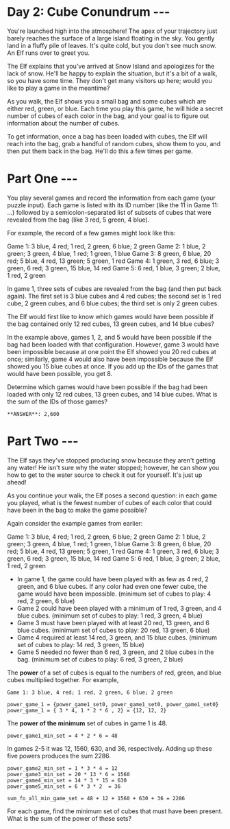 # Day 2: Cube Conundrum ---

You're launched high into the atmosphere! The apex of your trajectory just barely reaches the surface of a large island floating in the sky. You gently land in a fluffy pile of leaves. It's quite cold, but you don't see much snow. An Elf runs over to greet you.

The Elf explains that you've arrived at Snow Island and apologizes for the lack of snow. He'll be happy to explain the situation, but it's a bit of a walk, so you have some time. They don't get many visitors up here; would you like to play a game in the meantime?

As you walk, the Elf shows you a small bag and some cubes which are either red, green, or blue. Each time you play this game, he will hide a secret number of cubes of each color in the bag, and your goal is to figure out information about the number of cubes.

To get information, once a bag has been loaded with cubes, the Elf will reach into the bag, grab a handful of random cubes, show them to you, and then put them back in the bag. He'll do this a few times per game.

# Part One ---

You play several games and record the information from each game (your puzzle input). Each game is listed with its ID number (like the 11 in Game 11: ...) followed by a semicolon-separated list of subsets of cubes that were revealed from the bag (like 3 red, 5 green, 4 blue).

For example, the record of a few games might look like this:

Game 1: 3 blue, 4 red; 1 red, 2 green, 6 blue; 2 green
Game 2: 1 blue, 2 green; 3 green, 4 blue, 1 red; 1 green, 1 blue
Game 3: 8 green, 6 blue, 20 red; 5 blue, 4 red, 13 green; 5 green, 1 red
Game 4: 1 green, 3 red, 6 blue; 3 green, 6 red; 3 green, 15 blue, 14 red
Game 5: 6 red, 1 blue, 3 green; 2 blue, 1 red, 2 green

In game 1, three sets of cubes are revealed from the bag (and then put back again). The first set is 3 blue cubes and 4 red cubes; the second set is 1 red cube, 2 green cubes, and 6 blue cubes; the third set is only 2 green cubes.

The Elf would first like to know which games would have been possible if the bag contained only 12 red cubes, 13 green cubes, and 14 blue cubes?

In the example above, games 1, 2, and 5 would have been possible if the bag had been loaded with that configuration. However, game 3 would have been impossible because at one point the Elf showed you 20 red cubes at once; similarly, game 4 would also have been impossible because the Elf showed you 15 blue cubes at once. If you add up the IDs of the games that would have been possible, you get 8.

Determine which games would have been possible if the bag had been loaded with only 12 red cubes, 13 green cubes, and 14 blue cubes. What is the sum of the IDs of those games?

`**ANSWER**: 2,600`

# Part Two ---

The Elf says they've stopped producing snow because they aren't getting any water! He isn't sure why the water stopped; however, he can show you how to get to the water source to check it out for yourself. It's just up ahead!

As you continue your walk, the Elf poses a second question: in each game you played, what is the fewest number of cubes of each color that could have been in the bag to make the game possible?

Again consider the example games from earlier:

Game 1: 3 blue, 4 red; 1 red, 2 green, 6 blue; 2 green
Game 2: 1 blue, 2 green; 3 green, 4 blue, 1 red; 1 green, 1 blue
Game 3: 8 green, 6 blue, 20 red; 5 blue, 4 red, 13 green; 5 green, 1 red
Game 4: 1 green, 3 red, 6 blue; 3 green, 6 red; 3 green, 15 blue, 14 red
Game 5: 6 red, 1 blue, 3 green; 2 blue, 1 red, 2 green

- In game 1, the game could have been played with as few as 4 red, 2 green, and 6 blue cubes. If any color had even one fewer cube, the game would have been impossible.
  (minimum set of cubes to play: 4 red, 2 green, 6 blue)
- Game 2 could have been played with a minimum of 1 red, 3 green, and 4 blue cubes.
  (minimum set of cubes to play: 1 red, 3 green, 4 blue)
- Game 3 must have been played with at least 20 red, 13 green, and 6 blue cubes.
  (minimum set of cubes to play: 20 red, 13 green, 6 blue)
- Game 4 required at least 14 red, 3 green, and 15 blue cubes.
  (minimum set of cubes to play: 14 red, 3 green, 15 blue)
- Game 5 needed no fewer than 6 red, 3 green, and 2 blue cubes in the bag.
  (minimum set of cubes to play: 6 red, 3 green, 2 blue)

The **power** of a set of cubes is equal to the numbers of red, green, and blue cubes multiplied together.
For example,

```
Game 1: 3 blue, 4 red; 1 red, 2 green, 6 blue; 2 green

power_game_1 = {power_game1_set0, power_game1_set0, power_game1_set0}
power_game_1 = { 3 * 4, 1 * 2 * 6 , 2} = {12, 12, 2}
```

The **power of the minimum** set of cubes in game 1 is 48.

```
power_game1_min_set = 4 * 2 * 6 = 48
```

In games 2-5 it was 12, 1560, 630, and 36, respectively. Adding up these five powers produces the sum 2286.

```
power_game2_min_set = 1 * 3 * 4 = 12
power_game3_min_set = 20 * 13 * 6 = 1560
power_game4_min_set = 14 * 3 * 15 = 630
power_game5_min_set = 6 * 3 * 2  = 36
```

```
sum_fo_all_min_game_set = 48 + 12 + 1560 + 630 + 36 = 2286
```

For each game, find the minimum set of cubes that must have been present. What is the sum of the power of these sets?
